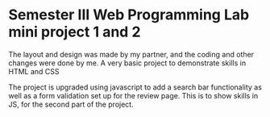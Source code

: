 # Semester III Web Programming Lab mini project 1 and 2
The layout and design was made by my partner, and the coding and other changes were done by me. 
A very basic project to demonstrate skills in HTML and CSS

The project is upgraded using javascript to add a search bar functionality as well as a form validation set up for the review page. This is to show skills in JS, for the second part of the project.